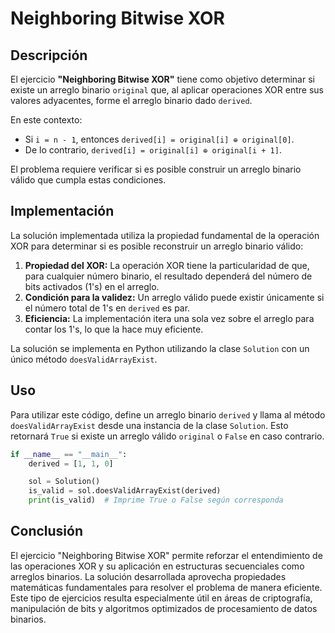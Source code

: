 # Neighboring Bitwise XOR

## Descripción

El ejercicio **"Neighboring Bitwise XOR"** tiene como objetivo determinar si existe un arreglo binario `original` que, al aplicar operaciones XOR entre sus valores adyacentes, forme el arreglo binario dado `derived`.

En este contexto:

- Si `i = n - 1`, entonces `derived[i] = original[i] ⊕ original[0]`.
- De lo contrario, `derived[i] = original[i] ⊕ original[i + 1]`.

El problema requiere verificar si es posible construir un arreglo binario válido que cumpla estas condiciones.

## Implementación

La solución implementada utiliza la propiedad fundamental de la operación XOR para determinar si es posible reconstruir un arreglo binario válido:

1. **Propiedad del XOR:** La operación XOR tiene la particularidad de que, para cualquier número binario, el resultado dependerá del número de bits activados (1's) en el arreglo.
2. **Condición para la validez:** Un arreglo válido puede existir únicamente si el número total de 1's en `derived` es par.
3. **Eficiencia:** La implementación itera una sola vez sobre el arreglo para contar los 1's, lo que la hace muy eficiente.

La solución se implementa en Python utilizando la clase `Solution` con un único método `doesValidArrayExist`.

## Uso

Para utilizar este código, define un arreglo binario `derived` y llama al método `doesValidArrayExist` desde una instancia de la clase `Solution`. Esto retornará `True` si existe un arreglo válido `original` o `False` en caso contrario.

```python
if __name__ == "__main__":
    derived = [1, 1, 0]

    sol = Solution()
    is_valid = sol.doesValidArrayExist(derived)
    print(is_valid)  # Imprime True o False según corresponda
```

## Conclusión

El ejercicio "Neighboring Bitwise XOR" permite reforzar el entendimiento de las operaciones XOR y su aplicación en estructuras secuenciales como arreglos binarios. La solución desarrollada aprovecha propiedades matemáticas fundamentales para resolver el problema de manera eficiente. Este tipo de ejercicios resulta especialmente útil en áreas de criptografía, manipulación de bits y algoritmos optimizados de procesamiento de datos binarios.
